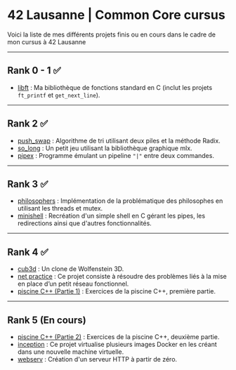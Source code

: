 # 42 Lausanne | Common Core cursus
Voici la liste de mes différents projets finis ou en cours dans le cadre de mon cursus à 42 Lausanne

---
## Rank 0 - 1 ✅
- [libft](./libft) : Ma bibliothèque de fonctions standard en C (inclut les projets `ft_printf` et `get_next_line`).
---

## Rank 2 ✅
- [push_swap](./push_swap) : Algorithme de tri utilisant deux piles et la méthode Radix.
- [so_long](./so_long) : Un petit jeu utilisant la bibliothèque graphique mlx.
- [pipex](./pipex) : Programme émulant un pipeline `"|"` entre deux commandes.
---

## Rank 3 ✅
- [philosophers](./philosophers) : Implémentation de la problématique des philosophes en utilisant les threads et mutex.
- [minishell](./minishell) : Recréation d'un simple shell en C gérant les pipes, les redirections ainsi que d'autres fonctionnalités.
---

## Rank 4 ✅
- [cub3d](./cub3d) : Un clone de Wolfenstein 3D.
- [net practice](./net_practice) : Ce projet consiste à résoudre des problèmes liés à la mise en place d’un petit réseau fonctionnel.
- [piscine C++ (Partie 1)](./cpp/cpp_Part.1/) : Exercices de la piscine C++, première partie.
---

## Rank 5 (En cours)
- [piscine C++ (Partie 2)](./cpp/cpp_Part.2/) : Exercices de la piscine C++, deuxième partie.
- [inception](./inception) : Ce projet virtualise plusieurs images Docker en les créant dans une nouvelle machine virtuelle.
- [webserv](./webserv/web_serv/) : Création d'un serveur HTTP à partir de zéro.
